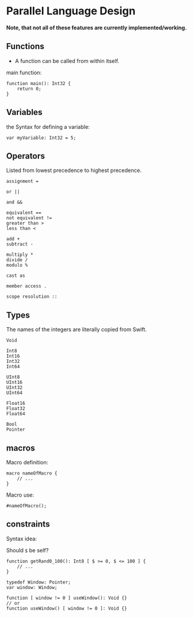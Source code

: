 # Parallel Language Design

**Note, that not all of these features are currently implemented/working.**

## Functions

* A function can be called from within itself.

main function:
```parallel
function main(): Int32 {
	return 0;
}
```

## Variables

the Syntax for defining a variable:

```parallel
var myVariable: Int32 = 5;
```

## Operators

Listed from lowest precedence to highest precedence.

```
assignment =

or ||

and &&

equivalent ==
not equivalent !=
greater than >
less than <

add +
subtract -

multiply *
divide /
modulo %

cast as

member access .

scope resolution ::
```

## Types

The names of the integers are literally copied from Swift.

```parallel
Void

Int8
Int16
Int32
Int64

UInt8
UInt16
UInt32
UInt64

Float16
Float32
Float64

Bool
Pointer
```

## macros

Macro definition:

```parallel
macro nameOfMacro {
	// ...
}
```

Macro use:

```parallel
#nameOfMacro();
```

## constraints

Syntax idea:

Should `$` be self?

<!-- ```parallel
typedef Degrees: Float [ $ >= -360, $ <= 360 ]
``` -->


```parallel
function getRand0_100(): Int8 [ $ >= 0, $ <= 100 ] {
	// ...
}
```

```parallel
typedef Window: Pointer;
var window: Window;

function [ window != 0 ] useWindow(): Void {}
// or
function useWindow() [ window != 0 ]: Void {}
```